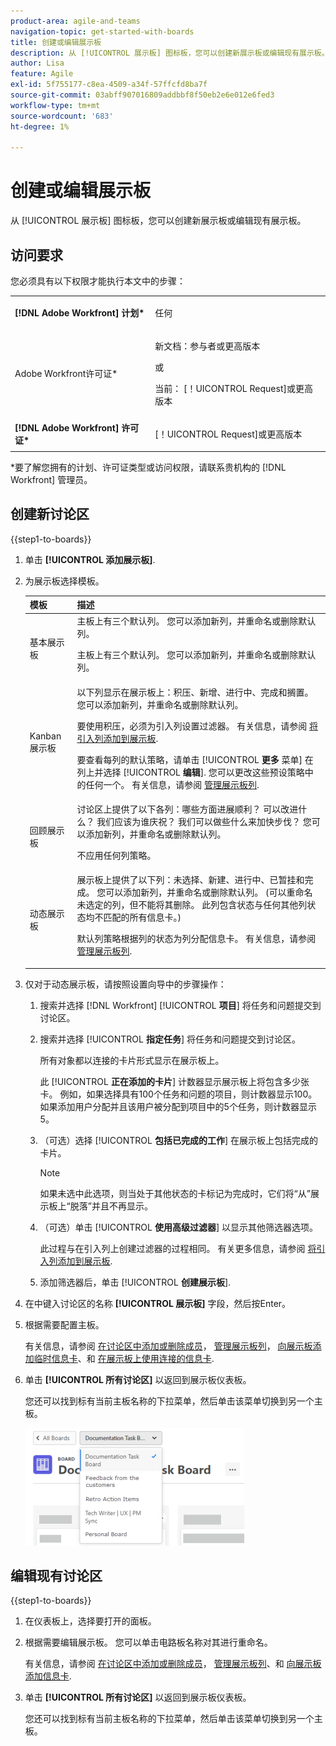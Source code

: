 ```yaml
---
product-area: agile-and-teams
navigation-topic: get-started-with-boards
title: 创建或编辑展示板
description: 从 [!UICONTROL 展示板] 图标板，您可以创建新展示板或编辑现有展示板。
author: Lisa
feature: Agile
exl-id: 5f755177-c8ea-4509-a34f-57ffcfd8ba7f
source-git-commit: 03abff907016809addbbf8f50eb2e6e012e6fed3
workflow-type: tm+mt
source-wordcount: '683'
ht-degree: 1%

---
```


# 创建或编辑展示板

<!-- Audited: 12/2023 -->

从 [!UICONTROL 展示板] 图标板，您可以创建新展示板或编辑现有展示板。

## 访问要求

您必须具有以下权限才能执行本文中的步骤：

<table style="table-layout:auto"> 
 <col> 
 <col> 
 <tbody> 
  <tr> 
   <td role="rowheader"><strong>[!DNL Adobe Workfront] 计划*</strong></td> 
   <td> <p>任何</p> </td> 
  </tr> 
    <tr> 
   <td role="rowheader">Adobe Workfront许可证*</td> 
   <td> <p>新文档：参与者或更高版本 </p>
 <p>或</p> 
<p>当前： [！UICONTROL Request]或更高版本 </p> 
</td> 
  </tr> 
  <tr> 
   <td role="rowheader"><strong>[!DNL Adobe Workfront] 许可证*</strong></td> 
   <td> <p>[！UICONTROL Request]或更高版本</p> </td> 
  </tr> 
 </tbody> 
</table>

&#42;要了解您拥有的计划、许可证类型或访问权限，请联系贵机构的 [!DNL Workfront] 管理员。

## 创建新讨论区

{{step1-to-boards}}
1. 单击 **[!UICONTROL 添加展示板]**.

1. 为展示板选择模板。

   | 模板 | 描述 |
   |---------|----------|
   | 基本展示板 | 主板上有三个默认列。 您可以添加新列，并重命名或删除默认列。 <p>主板上有三个默认列。 您可以添加新列，并重命名或删除默认列。 |
   | Kanban 展示板 | 以下列显示在展示板上：积压、新增、进行中、完成和搁置。 您可以添加新列，并重命名或删除默认列。<p>要使用积压，必须为引入列设置过滤器。 有关信息，请参阅 [将引入列添加到展示板](/help/quicksilver/agile/use-boards-agile-planning-tools/add-intake-column-to-board.md). <p>要查看每列的默认策略，请单击 [!UICONTROL **更多** 菜单] 在列上并选择 [!UICONTROL **编辑**]. 您可以更改这些预设策略中的任何一个。 有关信息，请参阅 [管理展示板列](/help/quicksilver/agile/get-started-with-boards/manage-board-columns.md). |
   | 回顾展示板 | 讨论区上提供了以下各列：哪些方面进展顺利？ 可以改进什么？ 我们应该为谁庆祝？ 我们可以做些什么来加快步伐？ 您可以添加新列，并重命名或删除默认列。 <p>不应用任何列策略。 |
   | 动态展示板 | 展示板上提供了以下列：未选择、新建、进行中、已暂挂和完成。 您可以添加新列，并重命名或删除默认列。 (可以重命名未选定的列，但不能将其删除。 此列包含状态与任何其他列状态均不匹配的所有信息卡。) <p>默认列策略根据列的状态为列分配信息卡。 有关信息，请参阅 [管理展示板列](/help/quicksilver/agile/get-started-with-boards/manage-board-columns.md). |

1. 仅对于动态展示板，请按照设置向导中的步骤操作：

   1. 搜索并选择 [!DNL Workfront] [!UICONTROL **项目**] 将任务和问题提交到讨论区。
   1. 搜索并选择 [!UICONTROL **指定任务**] 将任务和问题提交到讨论区。

      所有对象都以连接的卡片形式显示在展示板上。

      此 [!UICONTROL **正在添加的卡片**] 计数器显示展示板上将包含多少张卡。 例如，如果选择具有100个任务和问题的项目，则计数器显示100。 如果添加用户分配并且该用户被分配到项目中的5个任务，则计数器显示5。

   1. （可选）选择 [!UICONTROL **包括已完成的工作**] 在展示板上包括完成的卡片。

      >[!NOTE]
      >
      >如果未选中此选项，则当处于其他状态的卡标记为完成时，它们将“从”展示板上“脱落”并且不再显示。

   1. （可选）单击 [!UICONTROL **使用高级过滤器**] 以显示其他筛选器选项。

      此过程与在引入列上创建过滤器的过程相同。 有关更多信息，请参阅 [将引入列添加到展示板](/help/quicksilver/agile/use-boards-agile-planning-tools/add-intake-column-to-board.md).

   1. 添加筛选器后，单击 [!UICONTROL **创建展示板**].

1. 在中键入讨论区的名称 **[!UICONTROL 展示板]** 字段，然后按Enter。
1. 根据需要配置主板。

   有关信息，请参阅 [在讨论区中添加或删除成员](../../agile/get-started-with-boards/add-members-to-board.md)， [管理展示板列](../../agile/get-started-with-boards/manage-board-columns.md)， [向展示板添加临时信息卡](../../agile/get-started-with-boards/add-card-to-board.md)、和 [在展示板上使用连接的信息卡](/help/quicksilver/agile/get-started-with-boards/connected-cards.md).

1. 单击 **[!UICONTROL 所有讨论区]** 以返回到展示板仪表板。

   您还可以找到标有当前主板名称的下拉菜单，然后单击该菜单切换到另一个主板。

   ![讨论区列表](assets/boards-button-list-of-boards-350x188.png)

## 编辑现有讨论区

{{step1-to-boards}}
1. 在仪表板上，选择要打开的面板。
1. 根据需要编辑展示板。 您可以单击电路板名称对其进行重命名。

   有关信息，请参阅 [在讨论区中添加或删除成员](../../agile/get-started-with-boards/add-members-to-board.md)， [管理展示板列](../../agile/get-started-with-boards/manage-board-columns.md)、和 [向展示板添加信息卡](../../agile/get-started-with-boards/add-card-to-board.md).

1. 单击 **[!UICONTROL 所有讨论区]** 以返回到展示板仪表板。

   您还可以找到标有当前主板名称的下拉菜单，然后单击该菜单切换到另一个主板。
